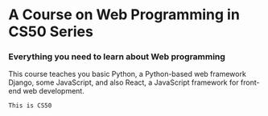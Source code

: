 # A Course on Web Programming in CS50 Series

### Everything you need to learn about Web programming

This course teaches you basic Python, a Python-based web framework Django, some JavaScript, and also React, a JavaScript framework for front-end web development.

```This is CS50```